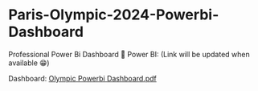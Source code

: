 # Paris-Olympic-2024-Powerbi-Dashboard
Professional Power Bi Dashboard
🔗 Power BI: (Link will be updated when available 😁)

Dashboard: [Olympic Powerbi Dashboard.pdf](https://github.com/user-attachments/files/17152071/Olympic.Powerbi.Dashboard.pdf)

